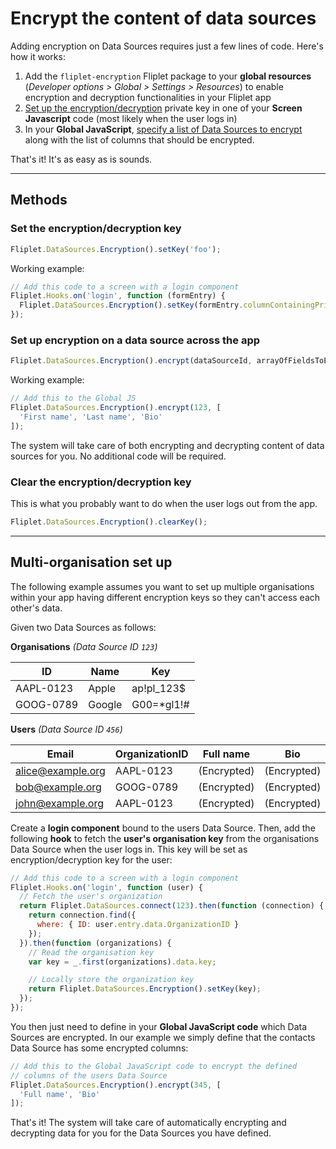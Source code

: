 # Encrypt the content of data sources

Adding encryption on Data Sources requires just a few lines of code. Here's how it works:

1. Add the `fliplet-encryption` Fliplet package to your **global resources** (*Developer options > Global > Settings > Resources*) to enable encryption and decryption functionalities in your Fliplet app
2. [Set up the encryption/decryption](#set-the-encryptiondecryption-key) private key in one of your **Screen Javascript** code (most likely when the user logs in)
3. In your **Global JavaScript**, [specify a list of Data Sources to encrypt](set-up-encryption-on-a-data-source-across-the-app) along with the list of columns that should be encrypted.

That's it! It's as easy as is sounds.

---

## Methods

### Set the encryption/decryption key

```js
Fliplet.DataSources.Encryption().setKey('foo');
```

Working example:

```js
// Add this code to a screen with a login component
Fliplet.Hooks.on('login', function (formEntry) {
  Fliplet.DataSources.Encryption().setKey(formEntry.columnContainingPrivateKey);
});
```

### Set up encryption on a data source across the app

```js
Fliplet.DataSources.Encryption().encrypt(dataSourceId, arrayOfFieldsToEncrypt);
```

Working example:

```js
// Add this to the Global JS
Fliplet.DataSources.Encryption().encrypt(123, [
  'First name', 'Last name', 'Bio'
]);
```

The system will take care of both encrypting and decrypting content of data sources for you. No additional code will be required.

### Clear the encryption/decryption key

This is what you probably want to do when the user logs out from the app.

```js
Fliplet.DataSources.Encryption().clearKey();
```

---

## Multi-organisation set up

The following example assumes you want to set up multiple organisations within your app having different encryption keys so they can't access each other's data.

Given two Data Sources as follows:

**Organisations** *(Data Source ID `123`)*

| ID         | Name   | Key        |
|------------|--------|------------|
| AAPL-0123  | Apple  | ap!pl_123$ |
| GOOG-0789  | Google | G00=*gl1!# |

**Users** *(Data Source ID `456`)*

| Email             | OrganizationID | Full name   | Bio         |
|-------------------|----------------|-------------|-------------|
| alice@example.org | AAPL-0123      | (Encrypted) | (Encrypted) |
| bob@example.org   | GOOG-0789      | (Encrypted) | (Encrypted) |
| john@example.org  | AAPL-0123      | (Encrypted) | (Encrypted) |

Create a **login component** bound to the users Data Source. Then, add the following **hook** to fetch the **user's organisation key** from the organisations Data Source when the user logs in. This key will be set as encryption/decryption key for the user:

```js
// Add this code to a screen with a login component
Fliplet.Hooks.on('login', function (user) {  
  // Fetch the user's organization
  return Fliplet.DataSources.connect(123).then(function (connection) {
  	return connection.find({
      where: { ID: user.entry.data.OrganizationID }
    });
  }).then(function (organizations) {
    // Read the organisation key
    var key = _.first(organizations).data.key;

    // Locally store the organization key
    return Fliplet.DataSources.Encryption().setKey(key);
  });
});
```

You then just need to define in your **Global JavaScript code** which Data Sources are encrypted. In our example we simply define that the contacts Data Source has some encrypted columns:

```js
// Add this to the Global JavaScript code to encrypt the defined
// columns of the users Data Source
Fliplet.DataSources.Encryption().encrypt(345, [
  'Full name', 'Bio'
]);
```

That's it! The system will take care of automatically encrypting and decrypting data for you for the Data Sources you have defined.